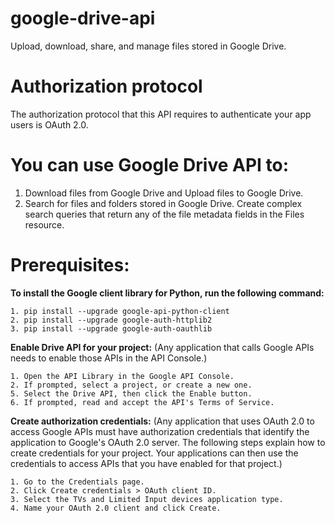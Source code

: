 # google-drive-api
Upload, download, share, and manage files stored in Google Drive.

# Authorization protocol
The authorization protocol that this API requires to authenticate your app users is OAuth 2.0.

# You can use Google Drive API to:

1. Download files from Google Drive and Upload files to Google Drive.
2. Search for files and folders stored in Google Drive. Create complex search queries that return any of the file metadata fields in the Files resource.

# Prerequisites:

**To install the Google client library for Python, run the following command:**

    1. pip install --upgrade google-api-python-client 
    2. pip install --upgrade google-auth-httplib2 
    3. pip install --upgrade google-auth-oauthlib


**Enable Drive API for your project:** (Any application that calls Google APIs needs to enable those APIs in the API Console.)

    1. Open the API Library in the Google API Console.
    2. If prompted, select a project, or create a new one.
    5. Select the Drive API, then click the Enable button.
    6. If prompted, read and accept the API's Terms of Service.

**Create authorization credentials:** (Any application that uses OAuth 2.0 to access Google APIs must have authorization credentials that identify the application to Google's OAuth 2.0 server. The following steps explain how to create credentials for your project. Your applications can then use the credentials to access APIs that you have enabled for that project.)

    1. Go to the Credentials page.
    2. Click Create credentials > OAuth client ID.
    3. Select the TVs and Limited Input devices application type.
    4. Name your OAuth 2.0 client and click Create.
